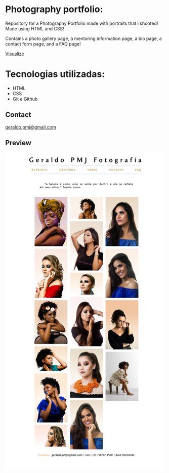# Photography portfolio:

Repository for a Photography Portfolio made with portraits that i shooted! Made using HTML and CSS!

Contains a photo gallery page, a mentoring information page, a bio page, a contact form page, and a FAQ page!

[Visualize](https://geraldopmj.github.io/foto-portfolio/)

# Tecnologias utilizadas:

- HTML
- CSS
- Git e Github

## Contact

geraldo.pmj@gmail.com

## Preview

![preview](./preview/preview.png)
